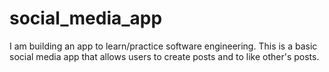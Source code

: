 # social_media_app
I am building an app to learn/practice software engineering. This is a basic social media app that allows users to create posts and to like other's posts.

